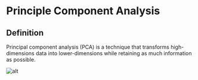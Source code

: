 # Principle Component Analysis

## Definition

Principal component analysis (PCA) is a technique that transforms high-dimensions data into lower-dimensions while retaining as much information as possible.

![alt](https://miro.medium.com/max/1192/1*QinDfRawRskupf4mU5bYSA.png)
